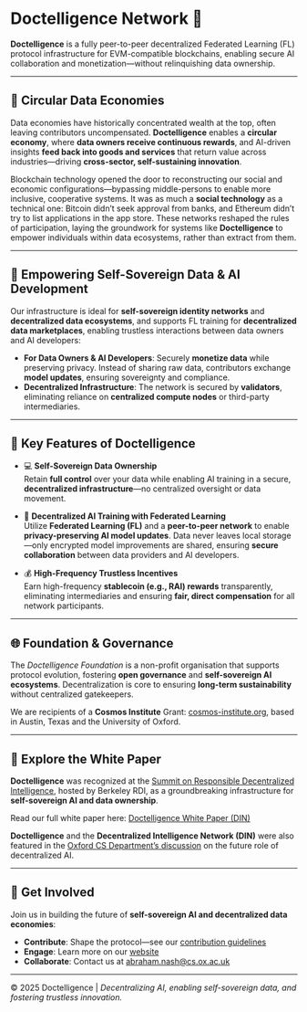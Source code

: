 # Doctelligence Network 🚀  

**Doctelligence** is a fully peer-to-peer decentralized Federated Learning (FL) protocol infrastructure for EVM-compatible blockchains, enabling secure AI collaboration and monetization—without relinquishing data ownership.

---

## 🔄 Circular Data Economies  

Data economies have historically concentrated wealth at the top, often leaving contributors uncompensated. **Doctelligence** enables a **circular economy**, where **data owners receive continuous rewards**, and AI-driven insights **feed back into goods and services** that return value across industries—driving **cross-sector, self-sustaining innovation**.

Blockchain technology opened the door to reconstructing our social and economic configurations—bypassing middle-persons to enable more inclusive, cooperative systems. It was as much a **social technology** as a technical one: Bitcoin didn’t seek approval from banks, and Ethereum didn’t try to list applications in the app store. These networks reshaped the rules of participation, laying the groundwork for systems like **Doctelligence** to empower individuals within data ecosystems, rather than extract from them.

---

## 🧠 Empowering Self-Sovereign Data & AI Development  

Our infrastructure is ideal for **self-sovereign identity networks** and **decentralized data ecosystems**, and supports FL training for **decentralized data marketplaces**, enabling trustless interactions between data owners and AI developers:

- **For Data Owners & AI Developers**: Securely **monetize data** while preserving privacy. Instead of sharing raw data, contributors exchange **model updates**, ensuring sovereignty and compliance.  
- **Decentralized Infrastructure**: The network is secured by **validators**, eliminating reliance on **centralized compute nodes** or third-party intermediaries.  

---

## 🔐 Key Features of Doctelligence  

- 💻 **Self-Sovereign Data Ownership**  
  Retain **full control** over your data while enabling AI training in a secure, **decentralized infrastructure**—no centralized oversight or data movement.  

- 🤖 **Decentralized AI Training with Federated Learning**  
  Utilize **Federated Learning (FL)** and a **peer-to-peer network** to enable **privacy-preserving AI model updates**. Data never leaves local storage—only encrypted model improvements are shared, ensuring **secure collaboration** between data providers and AI developers.  

- 💰 **High-Frequency Trustless Incentives**  
  Earn high-frequency **stablecoin (e.g., RAI) rewards** transparently, eliminating intermediaries and ensuring **fair, direct compensation** for all network participants.  

---

## 🌐 Foundation & Governance  

The *Doctelligence Foundation* is a non-profit organisation that supports protocol evolution, fostering **open governance** and **self-sovereign AI ecosystems**. Decentralization is core to ensuring **long-term sustainability** without centralized gatekeepers.  

We are recipients of a **Cosmos Institute** Grant: [cosmos-institute.org](https://cosmos-institute.org/), based in Austin, Texas and the University of Oxford.  

---

## 📄 Explore the White Paper  

**Doctelligence** was recognized at the [Summit on Responsible Decentralized Intelligence](https://rdi.berkeley.edu/events/decentralizationaisummit24), hosted by Berkeley RDI, as a groundbreaking infrastructure for **self-sovereign AI and data ownership**.

Read our full white paper here: [Doctelligence White Paper (DIN)](https://github.com/Doctelligence/White-Paper/blob/main/Decentralized%20Intelligence%20Network%20(DIN).pdf)  

**Doctelligence** and the **Decentralized Intelligence Network (DIN)** were also featured in the [Oxford CS Department’s discussion](https://www.linkedin.com/feed/update/urn:li:activity:7229826012803395584/) on the future role of decentralized AI.

---

## 🤝 Get Involved  

Join us in building the future of **self-sovereign AI and decentralized data economies**:  

- **Contribute**: Shape the protocol—see our [contribution guidelines](https://github.com/Doctelligence/DIN-Protocol-Proposals-DPP)  
- **Engage**: Learn more on our [website](https://doctelligence.github.io)  
- **Collaborate**: Contact us at [abraham.nash@cs.ox.ac.uk](mailto:abraham.nash@cs.ox.ac.uk)  

---

© 2025 Doctelligence | *Decentralizing AI, enabling self-sovereign data, and fostering trustless innovation.*
